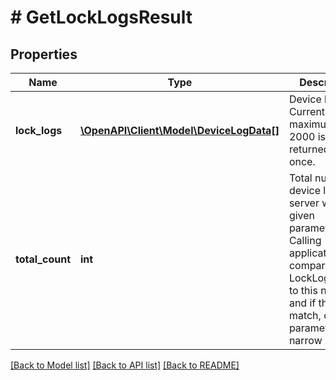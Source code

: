 # # GetLockLogsResult

## Properties

Name | Type | Description | Notes
------------ | ------------- | ------------- | -------------
**lock_logs** | [**\OpenAPI\Client\Model\DeviceLogData[]**](DeviceLogData.md) | Device logs. Currently maximum of 2000 is returned at once. | [optional]
**total_count** | **int** | Total number of device logs on server with given parameters. Calling application can compare LockLogs.Count to this number and if they don&#39;t match, change parameters to narrow it down. | [optional]

[[Back to Model list]](../../README.md#models) [[Back to API list]](../../README.md#endpoints) [[Back to README]](../../README.md)

